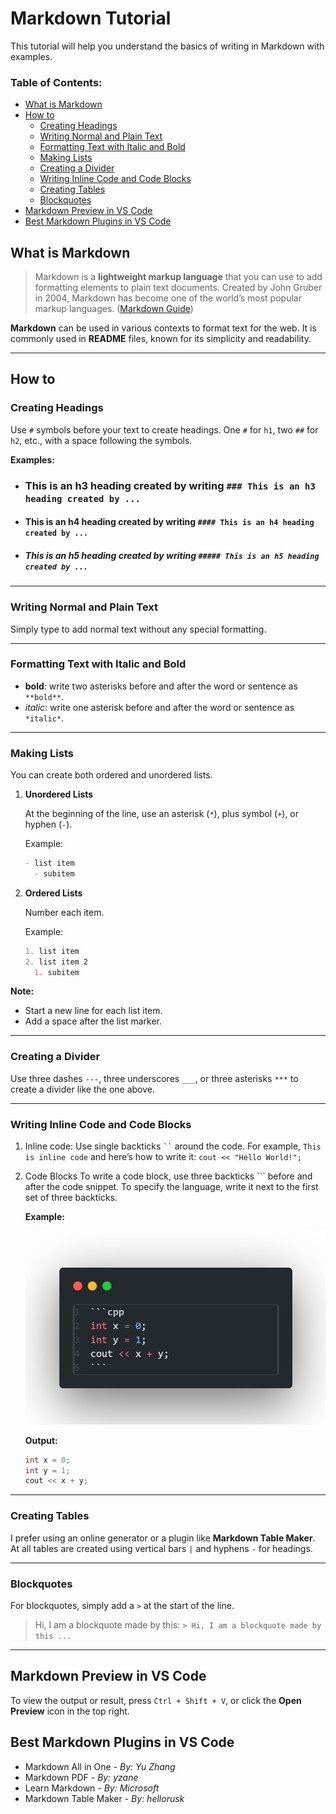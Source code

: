 <h1>Markdown Tutorial</h1>
This tutorial will help you understand the basics of writing in Markdown with examples.

### Table of Contents:

- [What is Markdown](#what-is-markdown)
- [How to](#how-to)
  - [Creating Headings](#creating-headings)
  - [Writing Normal and Plain Text](#writing-normal-and-plain-text)
  - [Formatting Text with Italic and Bold](#formatting-text-with-italic-and-bold)
  - [Making Lists](#making-lists)
  - [Creating a Divider](#creating-a-divider)
  - [Writing Inline Code and Code Blocks](#writing-inline-code-and-code-blocks)
  - [Creating Tables](#creating-tables)
  - [Blockquotes](#blockquotes)
- [Markdown Preview in VS Code](#markdown-preview-in-vs-code)
- [Best Markdown Plugins in VS Code](#best-markdown-plugins-in-vs-code)

## What is Markdown

> Markdown is a **lightweight markup language** that you can use to add formatting elements to plain text documents. Created by John Gruber in 2004, Markdown has become one of the world’s most popular markup languages.
> ([Markdown Guide](https://www.markdownguide.org/getting-started/))

**Markdown** can be used in various contexts to format text for the web. It is commonly used in **README** files, known for its simplicity and readability.

---

## How to

### Creating Headings

Use `#` symbols before your text to create headings. One `#` for `h1`, two `##` for `h2`, etc., with a space following the symbols.

**Examples:**
- ### This is an h3 heading created by writing `### This is an h3 heading created by ...`
- #### This is an h4 heading created by writing `#### This is an h4 heading created by ...`
- ##### This is an h5 heading created by writing `##### This is an h5 heading created by ...`

---

### Writing Normal and Plain Text

Simply type to add normal text without any special formatting.

---

### Formatting Text with Italic and Bold

- **bold**: write two asterisks before and after the word or sentence as `**bold**`.
- *italic*: write one asterisk before and after the word or sentence as `*italic*`.

---

### Making Lists

You can create both ordered and unordered lists.

1. **Unordered Lists**

    At the beginning of the line, use an asterisk (`*`), plus symbol (`+`), or hyphen (`-`).
    
    Example:
    
    ```markdown
    - list item
      - subitem
    ```

2. **Ordered Lists**

    Number each item.
    
    Example:
    
    ```markdown
    1. list item
    2. list item 2
      1. subitem
    ```

**Note:**

- Start a new line for each list item.
- Add a space after the list marker.

---

### Creating a Divider

Use three dashes `---`, three underscores `___`, or three asterisks `***` to create a divider like the one above.

---

### Writing Inline Code and Code Blocks

1. Inline code:
   Use single backticks ` `` ` around the code. For example, `This is inline code` and here’s how to write it: ``cout << "Hello World!";``

2. Code Blocks
   To write a code block, use three backticks ``` before and after the code snippet. To specify the language, write it next to the first set of three backticks.

   **Example:**

   ![Code Block Example](./assets/codeblock.png)

   **Output:**

   ```cpp
   int x = 0;
   int y = 1;
   cout << x + y;
   ```

---

### Creating Tables

I prefer using an online generator or a plugin like **Markdown Table Maker**. At all tables are created using vertical bars `|` and hyphens `-` for headings.

---

### Blockquotes

For blockquotes, simply add a `>` at the start of the line.

> Hi, I am a blockquote made by this:
> `> Hi, I am a blockquote made by this ...`

---

## Markdown Preview in VS Code

To view the output or result, press `Ctrl + Shift + V`, or click the **Open Preview** icon in the top right.

## Best Markdown Plugins in VS Code

- Markdown All in One - *By: Yu Zhang*
- Markdown PDF - *By: yzane*
- Learn Markdown - *By: Microsoft*
- Markdown Table Maker - *By: hellorusk*